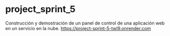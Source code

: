 # project_sprint_5
Construcción y demostración de un panel de control de una aplicación web en un servicio en la nube.
https://project-sprint-5-twl9.onrender.com
